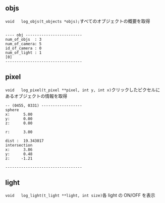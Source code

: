 ## objs

`void	log_objs(t_objects *objs);`すべてのオブジェクトの概要を取得

```

---- obj -------------------------
num_of_objs  : 3
num_of_camera: 5
id_of_camera : 0
num_of_light : 1
[0]
----------------------------------
```

## pixel

`void	log_pixel(t_pixel **pixel, int y, int x)`クリックしたピクセルにあるオブジェクトの情報を取得

```
-- (0455, 0331) ------------------
sphere
x:      5.00
y:      0.00
z:      0.00

r:      3.00

dist :  19.343017
intersection
x:      3.86
y:      0.48
z:     -1.21

----------------------------------
```

## light

`void	log_light(t_light **light, int size)`各 light の ON/OFF を表示
